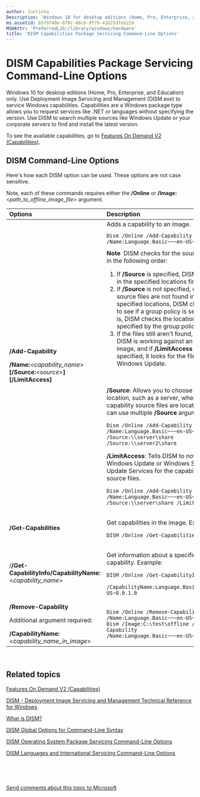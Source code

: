 ```yaml
---
author: Justinha
Description: 'Windows 10 for desktop editions (Home, Pro, Enterprise, and Education) only.'
ms.assetid: b5f9740e-070c-48c0-9f79-42b25dfeb219
MSHAttr: 'PreferredLib:/library/windows/hardware'
title: 'DISM Capabilities Package Servicing Command-Line Options'
---
```


# <span id="p_adk_online.dism_capabilities_package_servicing_command-line_options"></span>DISM Capabilities Package Servicing Command-Line Options


Windows 10 for desktop editions (Home, Pro, Enterprise, and Education) only. Use Deployment Image Servicing and Management (DISM.exe) to service Windows capabilities. Capabilities are a Windows package type allows you to request services like .NET or languages without specifying the version. Use DISM to search multiple sources like Windows Update or your corporate servers to find and install the latest version.

To see the available capabilities, go to [Features On Demand V2 (Capabilities)](features-on-demand-v2--capabilities.md).

## <span id="DISM_Command-Line_Options"></span><span id="dism_command-line_options"></span><span id="DISM_COMMAND-LINE_OPTIONS"></span>DISM Command-Line Options


Here's how each DISM option can be used. These options are not case sensitive.

Note, each of these commands requires either the **/Online** or **/Image:**&lt;*path\_to\_offline\_image\_file*&gt; argument.

<table>
<colgroup>
<col width="50%" />
<col width="50%" />
</colgroup>
<thead>
<tr class="header">
<th align="left">Options</th>
<th align="left">Description</th>
</tr>
</thead>
<tbody>
<tr class="odd">
<td align="left"><p><strong>/Add-Capability</strong></p>
<p><strong>/Name:</strong>&lt;<em>capability_name</em>&gt; <strong>[/Source:</strong>&lt;<em>source</em>&gt;<strong>] [/LimitAccess]</strong></p></td>
<td align="left">Adds a capability to an image.
<pre class="syntax" space="preserve"><code>Dism /Online /Add-Capability /Name:Language.Basic~~~en-US~0.0.1.0</code></pre>
<div class="alert">
<strong>Note</strong>  DISM checks for the source files in the following order:
<ol>
<li>If <strong>/Source</strong> is specified, DISM looks in the specified locations first.</li>
<li>If <strong>/Source</strong> is not specified, or if the source files are not found in the specified locations, DISM checks to see if a group policy is set. If it is, DISM checks the locations specified by the group policy.</li>
<li>If the files still aren't found, and if DISM is working against an online image, and if <strong>/LimitAccess</strong> is not specified, it looks for the files on Windows Update.</li>
</ol>
</div>
<div>
 
</div>
<p><strong>/Source</strong>: Allows you to choose a location, such as a server, where the capability source files are located. You can use multiple <strong>/Source</strong> arguments.</p>
<pre class="syntax" space="preserve"><code>Dism /Online /Add-Capability /Name:Language.Basic~~~en-US~0.0.1.0 /Source:\\server\share /Source:\\server2\share</code></pre>
<p><strong>/LimitAccess</strong>: Tells DISM to not check Windows Update or Windows Server Update Services for the capability source files.</p>
<pre class="syntax" space="preserve"><code>Dism /Online /Add-Capability /Name:Language.Basic~~~en-US~0.0.1.0 /Source:\\server\share /LimitAccess</code></pre></td>
</tr>
<tr class="even">
<td align="left"><strong>/Get-Capabilities</strong></td>
<td align="left"><p>Get capabilities in the image. Example:</p>
<pre class="syntax" space="preserve"><code>DISM /Online /Get-Capabilities</code></pre></td>
</tr>
<tr class="odd">
<td align="left">/<strong>/Get-CapabilityInfo/CapabilityName:</strong>&lt;<em>capability_name</em>&gt;</td>
<td align="left"><p>Get information about a specific capability. Example:</p>
<pre class="syntax" space="preserve"><code>DISM /Online /Get-CapabilityInfo
 /CapabilityName:Language.Basic~~~en-US~0.0.1.0</code></pre></td>
</tr>
<tr class="even">
<td align="left"><strong>/Remove-Capability</strong>
<p>Additional argument required:</p>
<strong>/CapabilityName:</strong>&lt;<em>capability_name_in_image</em>&gt;</td>
<td align="left"><pre class="syntax" space="preserve"><code>Dism /Online /Remove-Capability /Name:Language.Basic~~~en-US~0.0.1.0
Dism /Image:C:\test\offline /Remove-Capability /Name:Language.Basic~~~en-US~0.0.1.0</code></pre></td>
</tr>
</tbody>
</table>

 

## <span id="related_topics"></span>Related topics


[Features On Demand V2 (Capabilities)](features-on-demand-v2--capabilities.md)

[DISM - Deployment Image Servicing and Management Technical Reference for Windows](dism---deployment-image-servicing-and-management-technical-reference-for-windows.md)

[What is DISM?](what-is-dism.md)

[DISM Global Options for Command-Line Syntax](dism-global-options-for-command-line-syntax.md)

[DISM Operating System Package Servicing Command-Line Options](dism-operating-system-package-servicing-command-line-options.md)

[DISM Languages and International Servicing Command-Line Options](dism-languages-and-international-servicing-command-line-options.md)

 

 

[Send comments about this topic to Microsoft](mailto:wsddocfb@microsoft.com?subject=Documentation%20feedback%20%5Bp_adk_online\p_adk_online%5D:%20DISM%20Capabilities%20Package%20Servicing%20Command-Line%20Options%20%20RELEASE:%20%284/11/2016%29&body=%0A%0APRIVACY%20STATEMENT%0A%0AWe%20use%20your%20feedback%20to%20improve%20the%20documentation.%20We%20don't%20use%20your%20email%20address%20for%20any%20other%20purpose,%20and%20we'll%20remove%20your%20email%20address%20from%20our%20system%20after%20the%20issue%20that%20you're%20reporting%20is%20fixed.%20While%20we're%20working%20to%20fix%20this%20issue,%20we%20might%20send%20you%20an%20email%20message%20to%20ask%20for%20more%20info.%20Later,%20we%20might%20also%20send%20you%20an%20email%20message%20to%20let%20you%20know%20that%20we've%20addressed%20your%20feedback.%0A%0AFor%20more%20info%20about%20Microsoft's%20privacy%20policy,%20see%20http://privacy.microsoft.com/default.aspx. "Send comments about this topic to Microsoft")




